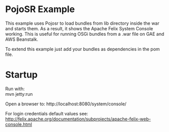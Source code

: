 PojoSR Example
=======

This example uses Pojosr to load bundles from lib directory inside the war and starts them.
As a result, it shows the Apache Felix System Console working.
This is useful for running OSGi bundles from a .war file on GAE and AWS Beanstalk.

To extend this example just add your bundles as dependencies in the pom file. 

Startup
=======

Run with:  
mvn jetty:run

Open a browser to:
http://localhost:8080/system/console/  

For login credentials default values see:  
http://felix.apache.org/documentation/subprojects/apache-felix-web-console.html

